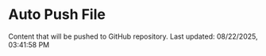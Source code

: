 # Auto Push File

Content that will be pushed to GitHub repository.
Last updated: 08/22/2025, 03:41:58 PM
